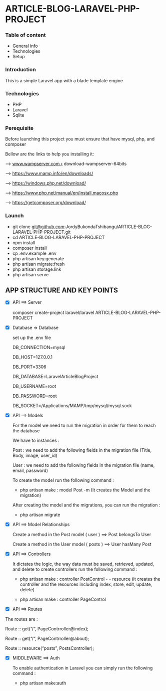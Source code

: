 # ARTICLE-BLOG-LARAVEL-PHP-PROJECT

### Table of content 

* General info
* Technologies
* Setup

### Introduction 

This is a simple Laravel app with a blade template engine

### Technologies

* PHP
* Laravel
* Sqlite

### Perequisite

Before launching this project you must ensure that have mysql, php, and composer

Bellow are the links to help you installing it:

 —> www.wampserver.com › download-wampserver-64bits

—>  https://www.mamp.info/en/downloads/

—> https://windows.php.net/download/

—>  https://www.php.net/manual/en/install.macosx.php

—> https://getcomposer.org/download/


### Launch

*  git clone git@github.com:JordyBukondaTshibangu/ARTICLE-BLOG-LARAVEL-PHP-PROJECT.git
* cd ARTICLE-BLOG-LARAVEL-PHP-PROJECT
* npm install 
* composer install
* cp .env.example .env
* php artisan key:generate
* php artisan migrate:fresh
* php artisan storage:link
* php artisan serve 




## APP STRUCTURE AND KEY POINTS


- [x] API ==> Server
	
	composer create-project laravel/laravel ARTICLE-BLOG-LARAVEL-PHP-PROJECT		

- [x] Database  => Database	
	
	set up the .env file 
    
	DB_CONNECTION=mysql
    
	DB_HOST=127.0.0.1
    
	DB_PORT=3306
    
	DB_DATABASE=LaravelArticleBlogProject
    
	DB_USERNAME=root
    
	DB_PASSWORD=root
    
	DB_SOCKET=/Applications/MAMP/tmp/mysql/mysql.sock 


- [x] API ==> Models

	For the model we need to run the migration in order for them to reach the database

	We have to instances : 
    
	Post : we need to add the following fields in the migration file (Title, Body, image, user_id)
    
	User : we need to add the following fields in the migration file (name, email, password)

	To create the model run the following command : 

	* php artisan make : model Post -m (It creates the Model and the migration)
	
	After creating the model and the migrations, you can run the migration : 

	* php artisan migrate

- [x] API ==> Model Relationships
	
	Create a method in the Post model ( user ) ==> Post belongsTo User
    
	Create a method in the User model ( posts ) ==> User hasMany Post

	
- [x] API ==> Controllers

	It dictates the logic, the way data must be saved, retrieved, updated, and delete
	to create controllers run the following command : 

	* php artisan make : controller PostControl - - resource (it creates the controller and the resources including index, store, edit, update, delete)
	
	* php artisan make : controller PageControl 


- [x] API ==> Routes

The routes are : 

Route :: get(“/“, PageContrroller@index);

Route :: get(“/“, PageContrroller@about);

Route :: resource(“posts”, PostsController);



- [x] MIDDLEWARE ==> Auth

	To enable authentication in Laravel you can simply run the following command : 

	* php artisan make:auth 
